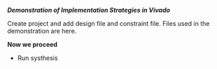***Demonstration of Implementation Strategies in Vivado***

Create project and add design file and constraint file. Files used in the demonstration are here.

**Now we proceed**

- Run systhesis


